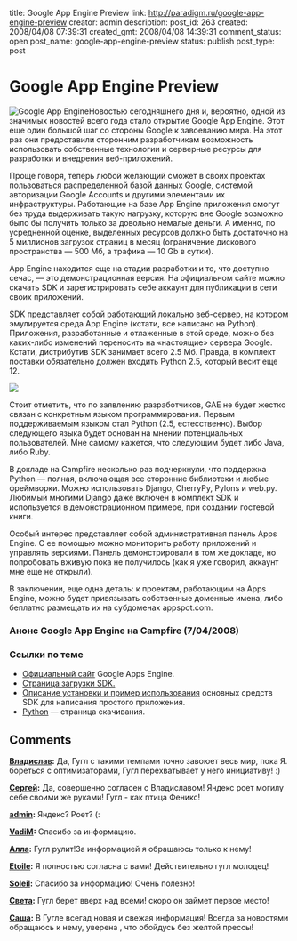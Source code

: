 title: Google App Engine Preview
link: http://paradigm.ru/google-app-engine-preview
creator: admin
description: 
post_id: 263
created: 2008/04/08 07:39:31
created_gmt: 2008/04/08 14:39:31
comment_status: open
post_name: google-app-engine-preview
status: publish
post_type: post

# Google App Engine Preview

![Google App Engine](/;-\)/2008/04/appengine_lowres.jpg)Новостью сегодняшнего дня и, вероятно, одной из значимых новостей всего года стало открытие Google App Engine. Этот еще один большой шаг со стороны Google к завоеванию мира. На этот раз они предоставили сторонним разработчикам возможность использовать собственные технологии и серверные ресурсы для разработки и внедрения веб-приложений.

Проще говоря, теперь любой желающий сможет в своих проектах пользоваться распределенной базой данных Google, системой авторизации Google Accounts и другими элементами их инфраструктуры. Работающие на базе App Engine приложения смогут без труда выдерживать такую нагрузку, которую вне Google возможно было бы получить только за довольно немалые деньги. А именно, по усредненной оценке, выделенных ресурсов должно быть достаточно на 5 миллионов загрузок страниц в месяц (ограничение дискового пространства — 500 Мб, а трафика — 10 Gb в сутки).

App Engine находится еще на стадии разработки и то, что доступно сечас, — это демонстрационная версия. На официальном сайте можно скачать SDK и зарегистрировать себе аккаунт для публикации в сети своих приложений.

SDK представляет собой работающий локально веб-сервер, на котором эмулируется среда App Engine (кстати, все написано на Python). Приложения, разработанные и отлаженные в этой среде, можно без каких-либо изменений переносить на «настоящие» сервера Google. Кстати, дистрибутив SDK занимает всего 2.5 Мб. Правда, в комплект поставки обязательно должен входить Python 2.5, который весит еще 12.

![](/;-\)/2008/04/download-sdk.png)

Стоит отметить, что по заявлению разработчиков, GAE не будет жестко связан с конкретным языком программирования. Первым поддерживаемым языком стал Python (2.5, естесственно). Выбор следующего языка будет основан на мнении потенциальных пользователей. Мне самому кажется, что следующим будет либо Java, либо Ruby.

В докладе на Campfire несколько раз подчеркнули, что поддержка Python — полная, включающая все сторонние библиотеки и любые фреймворки. Можно использовать Django, CherryPy, Pylons и web.py. Любимый многими Django даже включен в комплект SDK и используется в демонстрационном примере, при создании гостевой книги.

Особый интерес представляет собой административная панель Apps Engine. С ее помощью можно мониторить работу приложений и управлять версиями. Панель демонстрировали в том же докладе, но попробовать вживую пока не получилось (как я уже говорил, аккаунт мне еще не открыли).

В заключении, еще одна деталь: к проектам, работающим на Apps Engine, можно будет привязывать собственные доменные имена, либо беплатно размещать их на субдоменах appspot.com.

### Анонс Google App Engine на Campfire (7/04/2008)

### Ссылки по теме

  * [Официальный сайт](http://code.google.com/appengine/) Google Apps Engine.
  * [Страница загрузки SDK.](http://code.google.com/appengine/downloads.html)
  * [Описание установки и пример использования](http://code.google.com/appengine/docs/gettingstarted/) основных средств SDK для написания простого приложения.
  * [Python](http://python.org/download/) — страница скачивания.

## Comments

**[Владислав](#514 "2008/04/09 10:26:37"):** Да, Гугл с такими темпами точно завоюет весь мир, пока Я. бореться с оптимизаторами, Гугл перехватывает у него инициативу! :)

**[Сергей](#525 "2008/04/11 08:31:08"):** Да, совершенно согласен с Владиславом! Яндекс роет могилу себе своими же руками! Гугл - как птица Феникс!

**[admin](#526 "2008/04/11 08:32:47"):** Яндекс? Роет? (:

**[VadiM](#535 "2008/04/14 01:31:00"):** Спасибо за информацию.

**[Алла](#549 "2008/04/16 01:55:17"):** Гугл рулит!За информацией я обращаюсь только к нему!

**[Etoile](#601 "2008/04/23 01:13:53"):** Я полностью согласна с вами! Действительно гугл молодец!

**[Soleil](#612 "2008/04/25 05:14:58"):** Спасибо за информацию! Очень полезно!

**[Света](#705 "2008/05/07 01:12:10"):** Гугл берет вверх над всеми! скоро он займет первое место!

**[Саша](#711 "2008/05/08 00:26:15"):** В Гугле всегад новая и свежая информация! Всегда за новостями обращаюсь к нему, уверена , что обойдусь без желтой прессы!

